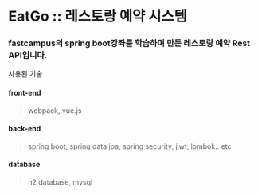 # EatGo :: 레스토랑 예약 시스템 

### fastcampus의 spring boot강좌를 학습하며 만든 레스토랑 예약 Rest API입니다.

사용된 기술
#### front-end 
  > webpack, vue.js

#### back-end 
  > spring boot, spring data jpa, spring security, jjwt, lombok.. etc

#### database 
  > h2 database, mysql
